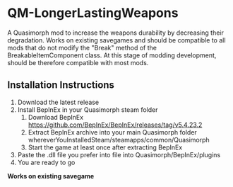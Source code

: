 # QM-LongerLastingWeapons
A Quasimorph mod to increase the weapons durability by decreasing their degradation. Works on existing savegames and should be compatible to all mods that do not modify the "Break" method of the BreakableItemComponent class. At this stage of modding development, should be therefore compatible with most mods. 

## Installation Instructions
1. Download the latest release
2. Install BepInEx in your Quasimorph steam folder 
	1. Download BepInEx https://github.com/BepInEx/BepInEx/releases/tag/v5.4.23.2
	2. Extract BepInEx archive into your main Quasimorph folder whereverYouInstalledSteam/steamapps/common/Quasimorph
	3. Start the game at least once after extracting BepInEx
3. Paste the .dll file you prefer into file into Quasimorph/BepInEx/plugins
4. You are ready to go

**Works on existing savegame**
